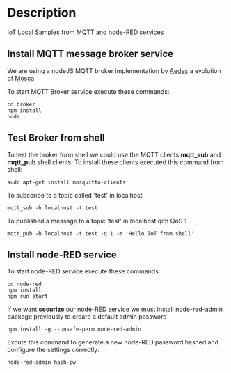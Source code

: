 # Description

IoT Local Samples from MQTT and node-RED services

## Install MQTT message broker service

We are using a nodeJS MQTT broker implementation by [Aedes](https://github.com/moscajs/aedes) a evolution of [Mosca](https://github.com/moscajs/moscamosca)

To start MQTT Broker service execute these commands:

```shellAed
cd broker
npm install
node .
```

## Test Broker from shell

To test the broker form shell we could use the MQTT clients **mqtt_sub** and **mqtt_pub** shell clients. To install these clients executed this command from shell:

```shell
sudo apt-get install mosquitto-clients
```

To subscribe to a topic called 'test' in localhost

```shell
mqtt_sub -h localhost -t test
```

To published a message to a topic 'test' in localhost qith QoS 1

```shell
mqtt_pub -h localhost -t test -q 1 -m 'Hello IoT from shell'
```

## Install node-RED service

To start node-RED service execute these commands:

```shell
cd node-red
npm install
npm run start
```

If we want **securize** our node-RED service we must install node-red-admin package previously to creare a default admin password

```shell
npm install -g --unsafe-perm node-red-admin
```

Excute this command to generate a new node-RED password hashed and configure the settings correctly:

```shell
node-red-admin hash-pw
```
